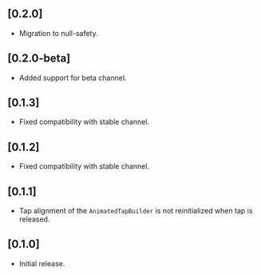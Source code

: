 ## [0.2.0]

* Migration to null-safety.

## [0.2.0-beta]

* Added support for beta channel.

## [0.1.3]

* Fixed compatibility with stable channel.

## [0.1.2]

* Fixed compatibility with stable channel.

## [0.1.1]

* Tap alignment of the `AnimatedTapBuilder` is not reinitialized when tap is released.

## [0.1.0]

* Initial release.
